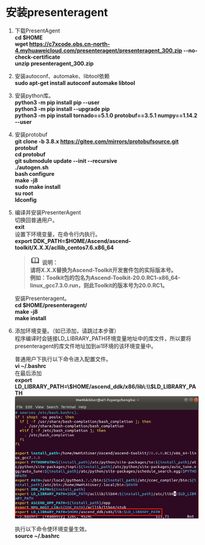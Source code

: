 # 安装presenteragent<a name="ZH-CN_TOPIC_0228768065"></a>
1.  下载PresentAgent  
    **cd $HOME**  
    **wget https://c7xcode.obs.cn-north-4.myhuaweicloud.com/presenteragent/presenteragent_300.zip --no-check-certificate**  
    **unzip presenteragent_300.zip** 
2.  安装autoconf、automake、libtool依赖  
    **sudo apt-get install autoconf automake libtool**
3.  安装python库。  
    **python3 -m pip install pip --user**  
    **python3 -m pip install --upgrade pip**    
    **python3 -m pip install tornado==5.1.0 protobuf==3.5.1 numpy==1.14.2 --user** 
4.  安装protobuf  
    **git clone -b 3.8.x https://gitee.com/mirrors/protobufsource.git protobuf**  
    **cd protobuf**  
    **git submodule update --init --recursive**  
    **./autogen.sh**  
    **bash configure**  
    **make -j8**  
    **sudo make install**   
    **su root**  
    **ldconfig**
5.  编译并安装PresenterAgent  
    切换回普通用户。  
    **exit**   
    设置下环境变量，在命令行内执行。  
    **export DDK_PATH=$HOME/Ascend/ascend-toolkit/X.X.X/acllib_centos7.6.x86_64**   
    >![](public_sys-resources/icon-note.gif) **说明：**  
        **请将X.X.X替换为Ascend-Toolkit开发套件包的实际版本号。  
        例如：Toolkit包的包名为Ascend-Toolkit-20.0.RC1-x86_64-linux_gcc7.3.0.run，则此Toolkit的版本号为20.0.RC1。**   

    安装Presenteragent。  
    **cd $HOME/presenteragent/**    
    **make -j8**   
    **make install** 
 
6.  添加环境变量。（如已添加，请跳过本步骤）  
    程序编译时会链接LD_LIBRARY_PATH环境变量地址中的库文件，所以要将presenteragent的库文件地址加到ai1环境的该环境变量中。  
   
    普通用户下执行以下命令进入配置文件。  
     **vi ~/.bashrc**   
    在最后添加  
    **export LD_LIBRARY_PATH=\\$HOME/ascend_ddk/x86/lib\:\\$LD_LIBRARY_PATH**
    ![](figures/bashrc.png "")   
    
    执行以下命令使环境变量生效。  
    **source ~/.bashrc**

